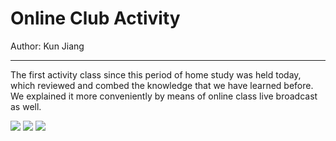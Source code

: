 # Online Club Activity

Author: Kun Jiang

---

The first activity class since this period of home study was held today, which reviewed and combed the knowledge that we have learned before. We explained it more conveniently by means of online class live broadcast as well.

<img src="/img/news/20220421/1" class="img-thumbnail img-fluid col-md-3 p-1 rounded">
<img src="/img/news/20220421/2" class="img-thumbnail img-fluid col-md-3 p-1 rounded">
<img src="/img/news/20220421/3" class="img-thumbnail img-fluid col-md-3 p-1 rounded">